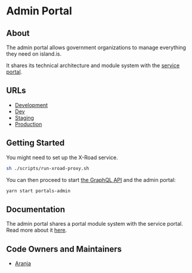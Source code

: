 # Admin Portal

## About

The admin portal allows government organizations to manage everything they need on island.is.

It shares its technical architecture and module system with the [service portal](../../service-portal/README.md).

## URLs

- [Development](http://localhost:4201)
- [Dev](https://beta.dev01.devland.is/stjornbord)
- [Staging](https://beta.staging01.devland.is/stjornbord)
- [Production](https://island.is/stjornbord)

## Getting Started

You might need to set up the X-Road service.

```bash
sh ./scripts/run-xroad-proxy.sh
```

You can then proceed to start [the GraphQL API](../api/README.md#getting-started) and the admin portal:

```bash
yarn start portals-admin
```

## Documentation

The admin portal shares a portal module system with the service portal. Read more about it [here](../../libs/portals/core/README.md).

## Code Owners and Maintainers

- [Aranja](https://github.com/orgs/island-is/teams/aranja)